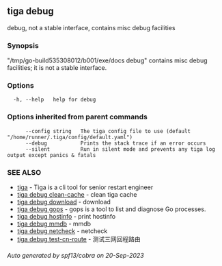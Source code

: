 ## tiga debug

debug, not a stable interface, contains misc debug facilities

### Synopsis

"/tmp/go-build535308012/b001/exe/docs debug" contains misc debug facilities; it is not a stable interface.

### Options

```
  -h, --help   help for debug
```

### Options inherited from parent commands

```
      --config string   The tiga config file to use (default "/home/runner/.tiga/config/default.yaml")
      --debug           Prints the stack trace if an error occurs
      --silent          Run in silent mode and prevents any tiga log output except panics & fatals
```

### SEE ALSO

* [tiga](tiga.md)	 - Tiga is a cli tool for senior restart engineer
* [tiga debug clean-cache](tiga_debug_clean-cache.md)	 - clean tiga cache
* [tiga debug download](tiga_debug_download.md)	 - download
* [tiga debug gops](tiga_debug_gops.md)	 - gops is a tool to list and diagnose Go processes.
* [tiga debug hostinfo](tiga_debug_hostinfo.md)	 - print hostinfo
* [tiga debug mmdb](tiga_debug_mmdb.md)	 - mmdb
* [tiga debug netcheck](tiga_debug_netcheck.md)	 - netcheck
* [tiga debug test-cn-route](tiga_debug_test-cn-route.md)	 - 测试三网回程路由

###### Auto generated by spf13/cobra on 20-Sep-2023
